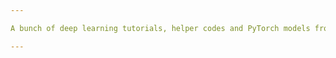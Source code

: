 ```yaml
---

A bunch of deep learning tutorials, helper codes and PyTorch models from Jovian.ai, trained on colab

---
```


